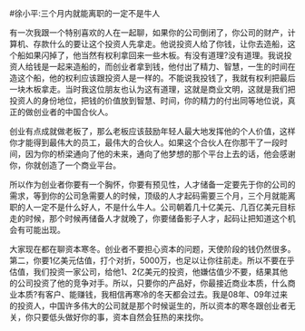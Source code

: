 #﻿徐小平:三个月内就能离职的一定不是牛人

有一次我跟一个特别喜欢的人在一起聊，如果你的公司倒闭了，你公司的财产，计算机、存款什么的要让这个投资人先拿走。他说投资人给了你钱，让你去造船，这个船如果闪掉了，他当然有权利拿回来一些木板。有没有道理?没有道理。我说投资人给钱是一起来造船的，而创业者拿到钱，他付出了精力、智慧，一生的时间在造这个船，他的权利应该跟投资人是一样的。不能说我投钱了，我就有权利把最后一块木板拿走。当时我这位朋友也认为这有道理，这就是商业文明，这就是我们把投资人的身份地位，把钱的价值放到智慧、时间，你的精力的付出同等地位说，真正的做创业者的中国合伙人。

创业有点成就做老板了，那么老板应该鼓励年轻人最大地发挥他的个人价值，这样你才能得到最伟大的员工，最伟大的合伙人。如果这个合伙人在你那干了一段时间，因为你的桥梁通向了他的未来，通向了他梦想的那个平台上去的话，他会感谢你，你就创造了一个商业平台。

所以作为创业者你要有一个胸怀，你要有预见性，人才储备一定要先于你的公司的需求，等到你的公司急需要人的时候，顶级的人才起码需要三个月，三个月就能离职的人一定不是什么好人，不是什么牛人。公司朝着几十亿美元、几百亿美元目标走的时候，那个时候再储备人才就晚了，你要储备影子人才，起码让把知道这个机会有可能出现。

大家现在都在聊资本寒冬。创业者不要担心资本的问题，天使阶段的钱仍然很多。第二，你要1亿美元估值，打个对折，5000万，也足以让你往前走。所以不要在乎估值，我们投资一家公司，给他1、2亿美元的投资，他嫌估值少不要，结果其他的公司投资了他的竞争对手。所以，只要你的产品好，你最接近商业本质，什么商业本质?有客户、能赚钱，我相信再寒冷的冬天都会过去。我是08年、09年过来的投资人，中国许多伟大的公司就是那个时候诞生的，所以资本的寒冬跟创业者无关，你只要低头做好你的事，资本自然会狂热的来找你。

